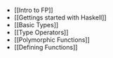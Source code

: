 - [[Intro to FP]]
- [[Gettings started with Haskell]]
- [[Basic Types]]
- [[Type Operators]]
- [[Polymorphic Functions]]
- [[Defining Functions]]